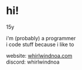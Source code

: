 <p><h1>hi!</h1><p> 

15y

i'm (probably) a programmer<br>
i code stuff because i like to

website: [whirlwindnoa.com](https://whirlwindnoa.moe)<br>
discord: whirlwindnoa
